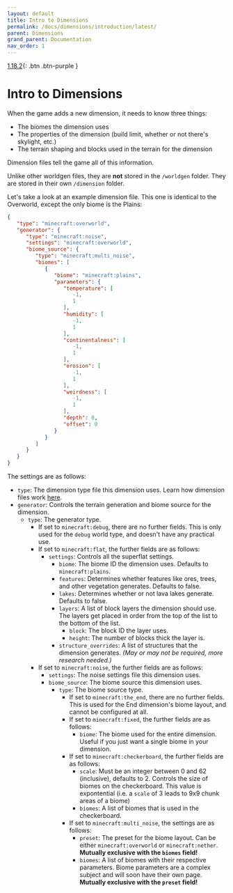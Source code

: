 ```yaml
---
layout: default
title: Intro to Dimensions
permalink: /docs/dimensions/introduction/latest/
parent: Dimensions
grand_parent: Documentation
nav_order: 1
---
```

[1.18.2](/worldgen-docs/docs/dimensions/intro/1.18.2/){: .btn .btn-purple }

# Intro to Dimensions

When the game adds a new dimension, it needs to know three things:
* The biomes the dimension uses
* The properties of the dimension (build limit, whether or not there's skylight, etc.)
* The terrain shaping and blocks used in the terrain for the dimension

Dimension files tell the game all of this information.

Unlike other worldgen files, they are **not** stored in the `/worldgen` folder. They are stored in their own `/dimension` folder.

Let's take a look at an example dimension file. This one is identical to the Overworld, except the only biome is the Plains:

```json
{
   "type": "minecraft:overworld",
   "generator": {
      "type": "minecraft:noise",
      "settings": "minecraft:overworld",
      "biome_source": {
         "type": "minecraft:multi_noise",
         "biomes": [
            {
               "biome": "minecraft:plains",
               "parameters": {
                  "temperature": [
                     -1,
                     1
                  ],
                  "humidity": [
                     -1,
                     1
                  ],
                  "continentalness": [
                     -1,
                     1
                  ],
                  "erosion": [
                     -1,
                     1
                  ],
                  "weirdness": [
                     -1,
                     1
                  ],
                  "depth": 0,
                  "offset": 0
               }
            }
         ]
      }
   }
}
```

The settings are as follows:

* `type`: The dimension type file this dimension uses. Learn how dimension files work [here](https://apollodatapacks.github.io/worldgen-docs/docs/dimension-types/).
* `generator`: Controls the terrain generation and biome source for the dimension.
	* `type`: The generator type.
		* If set to `minecraft:debug`, there are no further fields. This is only used for the `debug` world type, and doesn't have any practical use.
		* If set to `minecraft:flat`, the further fields are as follows:
			* `settings`: Controls all the superflat settings.
				* `biome`: The biome ID the dimension uses. Defaults to `minecraft:plains`.
				* `features`: Determines whether features like ores, trees, and other vegetation generates. Defaults to false.
				* `lakes`: Determines whether or not lava lakes generate. Defaults to false.
				* `layers`: A list of block layers the dimension should use. The layers get placed in order from the top of the list to the bottom of the list.
					* `block`: The block ID the layer uses.
					* `height`: The number of blocks thick the layer is.
				* `structure_overrides`: A list of structures that the dimension generates. *(May or may not be required, more research needed.)*
		* If set to `minecraft:noise`, the further fields are as follows:
			* `settings`: The noise settings file this dimension uses.
			* `biome_source`: The biome source this dimension uses.
				* `type`: The biome source type.
					* If set to `minecraft:the_end`, there are no further fields. This is used for the End dimension's biome layout, and cannot be configured at all.
					* If set to `minecraft:fixed`, the further fields are as follows:
						* `biome`: The biome used for the entire dimension. Useful if you just want a single biome in your dimension.
					* If set to `minecraft:checkerboard`, the further fields are as follows:
						* `scale`: Must be an integer between 0 and 62 (inclusive), defaults to 2. Controls the size of biomes on the checkerboard. This value is expontential (i.e. a `scale` of 3 leads to 9x9 chunk areas of a biome)
						* `biomes`: A list of biomes that is used in the checkerboard.
					* If set to `minecraft:multi_noise`, the settings are as follows:
						* `preset`: The preset for the biome layout. Can be either `minecraft:overworld` or `minecraft:nether`. **Mutually exclusive with the `biomes` field!**
						* `biomes`: A list of biomes with their respective parameters. Biome parameters are a complex subject and will soon have their own page. **Mutually exclusive with the `preset` field!**